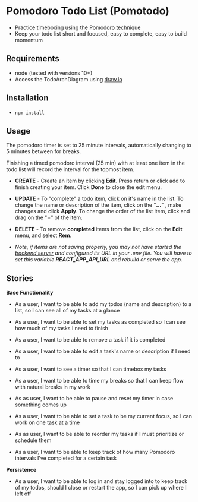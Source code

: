 # Pomodoro Todo List (Pomotodo)

- Practice timeboxing using the [Pomodoro technique](https://todoist.com/productivity-methods/pomodoro-technique)
- Keep your todo list short and focused, easy to complete, easy to build momentum

## Requirements
- node (tested with versions 10+)
- Access the TodoArchDiagram using [draw.io](https://app.diagrams.net/?splash=0&libs=aws4)

## Installation
- `npm install`

## Usage
The pomodoro timer is set to 25 minute intervals, automatically changing to 5 minutes between for breaks. 

Finishing a timed pomodoro interval (25 min) with at least one item in the todo list will record the interval for the topmost item.

- **CREATE** - Create an item by clicking **Edit**. Press return or click add to finish creating your item. Click **Done** to close the edit menu.
- **UPDATE** - To "complete" a todo item, click on it's name in the list. To change the name or description of the item, click on the "**...**"
, make changes and click **Apply**. To change the order of the list item, click and drag on the "**=**" of the item.
- **DELETE** - To remove **completed** items from the list, click on the **Edit** menu, and select **Rem**.

- *Note, if items are not saving properly, you may not have started the [backend server](https://github.com/gSchool/sf-t4-demo-pomotodo-be) and configured its URL in your .env file. You will have to set this variable **REACT_APP_API_URL** and rebuild or serve the app.*


## Stories

**Base Functionality**
- As a user, I want to be able to add my todos (name and description) to a list, so I can see all of my tasks at a glance

- As a user, I want to be able to set my tasks as completed so I can see how much of my tasks I need to finish

- As a user, I want to be able to remove a task if it is completed

- As a user, I want to be able to edit a task's name or description if I need to

- As a user, I want to see a timer so that I can timebox my tasks

- As a user, I want to be able to time my breaks so that I can keep flow with natural breaks in my work

- As as user, I want to be able to pause and reset my timer in case something comes up

- As a user, I want to be able to set a task to be my current focus, so I can work on one task at a time

- As as user, I want to be able to reorder my tasks if I must prioritize or schedule them

- As a user, I want to be able to keep track of how many Pomodoro intervals I've completed for a certain task

**Persistence**
- As a user, I want to be able to log in and stay logged into to keep track of my todos, should I close or restart the app, so I can pick up where I left off





